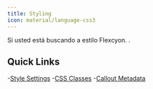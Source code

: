 ```yaml
---
title: Styling
icon: material/language-css3
---
```


Si usted está buscando a estilo Flexcyon.
.

## Quick Links
-[Style Settings](./Style-Settings/index.md)
-[CSS Classes](./CSS-Classes/index.md)
-[Callout Metadata](./Callout-Metadata/index.md)
